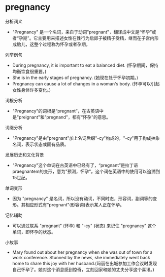 # pregnancy

分析词义

  

*   "Pregnancy" 是一个名词，来自于动词"pregnant"，翻译成中文是“怀孕”或者“孕期”。它主要用来描述女性在性行为后卵子被精子受精，继而在子宫内形成胎儿，这整个过程称为怀孕或者孕期。

  

列举例句

  

*   During pregnancy, it is important to eat a balanced diet. (怀孕期间，保持均衡饮食很重要。)
*   She is in the early stages of pregnancy. (她现在处于怀孕初期。)
*   Pregnancy can cause a lot of changes in a woman's body. (怀孕可以引起女性身体许多变化。)

  

词根分析

  

*   "Pregnancy"的词根是“pregnant”，在古英语中是"preignant"和"pregnand"，都有“怀孕”的意思。

  

词缀分析

  

*   "Pregnancy"是由"pregnant"加上名词后缀"-cy"构成的，"-cy"用于构成抽象名词，表示状态或固有品质。

  

发展历史和文化背景

  

*   "Pregnancy"这个单词在古英语中已经有了，“pregnant”是拉丁语praegnantem的变形，意为"预测，怀孕"。这个词在英语中的使用可以追溯到15世纪。

  

单词变形

  

*   因为 "pregnancy" 是名词，所以没有动词，不同时态，形容词，副词等的变形。其相应形式有"pregnant"(形容词)表示某人正在怀孕。

  

记忆辅助

  

*   可以通过联系 "pregnant" (怀孕) 和 "-cy" (状态) 来记住 "pregnancy" 这个单词，即怀孕的状态。

  

小故事

  

*   Mary found out about her pregnancy when she was out of town for a work conference. Stunned by the news, she immediately went back home to share this joy with her husband.(玛丽在出城参加工作会议时发现自己怀孕了。她对这个消息感到惊奇，立刻回家和她的丈夫分享这个喜讯。)
